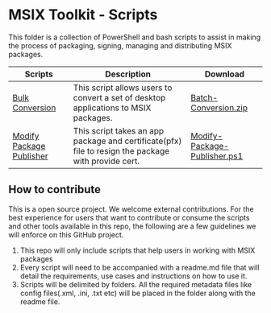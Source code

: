 # MSIX Toolkit - Scripts

This folder is a collection of PowerShell and bash scripts to assist in making the process of packaging, signing, managing and distributing MSIX packages. 

| Scripts | Description | Download |
|---|---|---|
| [Bulk Conversion](BatchConversion/README.md) | This script allows users to convert a set of desktop applications to MSIX packages. | [Batch-Conversion.zip](https://github.com/microsoft/MSIX-Toolkit/releases/download/v1.0/Batch-Conversion.zip)
| [Modify Package Publisher](ModifyPackagePublisher/readme.md) | This script takes an app package and certificate(pfx) file to resign the package with provide cert.| [Modify-Package-Publisher.ps1](https://github.com/microsoft/MSIX-Toolkit/releases/download/v1.1/modify-package-publisher.ps1)|

## How to contribute

This is a open source project. We welcome external contributions. For the best experience for users that want to contribute or consume the scripts and other tools available in this repo, the following are a few guidelines we will enforce on this GitHub project. 

1. This repo will only include scripts that help users in working with MSIX packages 
2. Every script will need to be accompanied with a readme.md file that will detail the requirements, use cases and instructions on how to use it.
3. Scripts will be delimited by folders. All the required metadata files like config files(.xml, .ini, .txt etc) will be placed in the folder along with the readme file.
